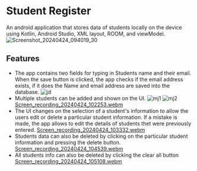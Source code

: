 # Student Register
An android application that stores data of students locally on the device using Kotlin, Android Studio, XML layout, ROOM, and viewModel.
![Screenshot_20240424_094019_30](https://github.com/Oluwadhara/Student-Register/assets/99046185/ac3db1a7-1ba9-41de-ac7a-b53ab214c31f)
## Features
- The app contains two fields for typing in Students name and their email. When the save button is clicked, the app checks if the email address exists, if it does the Name and email address are saved into the database.
![jd](https://github.com/Oluwadhara/Student-Register/assets/99046185/8dcd3b52-e1ad-45bc-97fa-1766029658d1)
- Multiple students can be added and shown on the UI.
![mj1](https://github.com/Oluwadhara/Student-Register/assets/99046185/4bb84a2f-1c11-439b-aef2-b12c8665c169)
![mj2](https://github.com/Oluwadhara/Student-Register/assets/99046185/b349ed17-2836-46df-b9be-6dcf422e3889)
[Screen_recording_20240424_102253.webm](https://github.com/Oluwadhara/Student-Register/assets/99046185/73de3f85-58dc-4975-a5a7-505386bede46)
- The UI changes on the selection of a student's information to allow the users edit or delete a particular student information. If a mistake is made, the app allows to edit the details of students thet were previously entered.
[Screen_recording_20240424_103332.webm](https://github.com/Oluwadhara/Student-Register/assets/99046185/ab6d9595-d337-4553-b73b-b279e1848234)
- Students data can also be deleted by clicking on the particular student information and pressing the delete button.
[Screen_recording_20240424_104539.webm](https://github.com/Oluwadhara/Student-Register/assets/99046185/d49aa9df-4d80-4f27-8fd4-775cf955365d)
- All students info can also be deleted by clicking the clear all button
[Screen_recording_20240424_105108.webm](https://github.com/Oluwadhara/Student-Register/assets/99046185/3c277563-8336-49b0-b3db-e74248af7b80)
